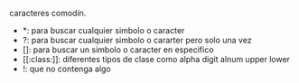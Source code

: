 caracteres comodín.
 - *: para buscar cualquier simbolo o caracter
 - ?: para buscar cualquier simbolo o cararter pero solo una vez
 - []: para buscar un simbolo o caracter en especifico
 - [[:class:]]: diferentes tipos de clase como alpha digit alnum upper lower
 - !: que no contenga algo